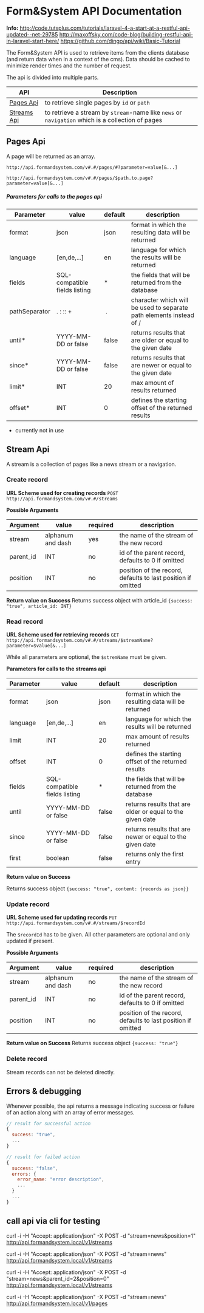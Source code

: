 # Form&System API Documentation

**Info:**
http://code.tutsplus.com/tutorials/laravel-4-a-start-at-a-restful-api-updated--net-29785
http://maxoffsky.com/code-blog/building-restful-api-in-laravel-start-here/
https://github.com/dingo/api/wiki/Basic-Tutorial

The Form&System API is used to retrieve items from the clients database (and return data when in a context of the cms).
Data should be cached to minimize render times and the number of request.

The api is divided into multiple parts.

API  |  Description
-------------  |  -------------
[Pages Api](#pages-api) | to retrieve single pages by `id` or `path`
[Streams Api](#stream-api) | to retrieve a stream by `stream`-name like `news` or `navigation` which is a collection of pages

## Pages Api

A page will be returned as an array.

`http://api.formandsystem.com/v#.#/pages/#?parameter=value[&...]`

`http://api.formandsystem.com/v#.#/pages/$path.to.page?parameter=value[&...]`

##### Parameters for calls to the pages api

Parameter  | value | default |description
------------- | ------------- | ------------- | -------------
format  | json | json | format in which the resulting data will be returned
language | [en,de,...] | en | language for which the results will be returned
fields | SQL-compatible fields listing | * | the fields that will be returned from the database
pathSeparator | . : :: + | . | character which will be used to separate path elements instead of /
until* | YYYY-MM-DD or false | false | returns results that are older or equal to the given date
since* | YYYY-MM-DD or false | false | returns results that are newer or equal to the given date
limit* | INT | 20 | max amount of results returned
offset* | INT | 0 | defines the starting offset of the returned results

* currently not in use

## Stream Api

A stream is a collection of pages like a news stream or a navigation.

### Create record

**URL Scheme used for creating records**
`POST http://api.formandsystem.com/v#.#/streams`

**Possible Arguments**

Argument  | value | required | description
------------- | ------------- | ------------- | -------------
stream  | alphanum and dash | yes | the name of the stream of the new record
parent_id | INT | no | id of the parent record, defaults to 0 if omitted
position | INT | no | position of the record, defaults to last position if omitted

**Return value on Success**
Returns success object with article_id `{success: "true", article_id: INT}`

### Read record

**URL Scheme used for retrieving records**
`GET http://api.formandsystem.com/v#.#/streams/$streamName?parameter=$value[&...]`

While all parameters are optional, the `$stremName` must be given.

**Parameters for calls to the streams api**

Parameter  | value | default | description
------------- | ------------- | ------------- | -------------
format  | json | json | format in which the resulting data will be returned
language | [en,de,...] | en | language for which the results will be returned
limit | INT | 20 | max amount of results returned
offset | INT | 0 | defines the starting offset of the returned results
fields | SQL-compatible fields listing | * | the fields that will be returned from the database
until | YYYY-MM-DD or false | false | returns results that are older or equal to the given date
since | YYYY-MM-DD or false | false | returns results that are newer or equal to the given date
first | boolean | false | returns only the first entry

**Return value on Success**

Returns success object `{success: "true", content: {records as json}}`

### Update record

**URL Scheme used for updating records**
`PUT http://api.formandsystem.com/v#.#/streams/$recordId`

The `$recordId` has to be given. All other parameters are optional and only updated if present.

**Possible Arguments**

Argument  | value | required | description
------------- | ------------- | ------------- | -------------
stream  | alphanum and dash | no | the name of the stream of the new record
parent_id | INT | no | id of the parent record, defaults to 0 if omitted
position | INT | no | position of the record, defaults to last position if omitted

**Return value on Success**
Returns success object `{success: "true"}`

### Delete record

Stream records can not be deleted directly.

## Errors & debugging

Whenever possible, the api returns a message indicating success or failure of an action along with an array of error messages.

```javascript
// result for successful action
{
  success: "true",
  ...
}

// result for failed action
{
  success: "false",
  errors: {
    error_name: "error description",
    ...
  }
  ...
}
```

## call api via cli for testing

curl -i -H "Accept: application/json" -X POST -d "stream=news&position=1" http://api.formandsystem.local/v1/streams

curl -i -H "Accept: application/json" -X POST -d "stream=news" http://api.formandsystem.local/v1/streams

curl -i -H "Accept: application/json" -X POST -d "stream=news&parent_id=2&position=0" http://api.formandsystem.local/v1/streams

curl -i -H "Accept: application/json" -X POST -d "stream=news" http://api.formandsystem.local/v1/pages
